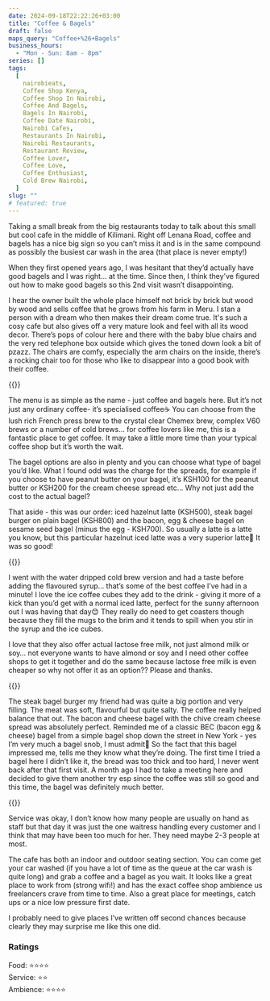 ```yaml
---
date: 2024-09-18T22:22:26+03:00
title: "Coffee & Bagels"
draft: false
maps_query: "Coffee+%26+Bagels"
business_hours:
  - "Mon - Sun: 8am - 8pm"
series: []
tags:
  [
    nairobieats,
    Coffee Shop Kenya,
    Coffee Shop In Nairobi,
    Coffee And Bagels,
    Bagels In Nairobi,
    Coffee Date Nairobi,
    Nairobi Cafes,
    Restaurants In Nairobi,
    Nairobi Restaurants,
    Restaurant Review,
    Coffee Lover,
    Coffee Love,
    Coffee Enthusiast,
    Cold Brew Nairobi,
  ]
slug: ""
# featured: true
---
```


Taking a small break from the big restaurants today to talk about this small but cool cafe in the middle of Kilimani. Right off Lenana Road, coffee and bagels has a nice big sign so you can’t miss it and is in the same compound as possibly the busiest car wash in the area (that place is never empty!)

When they first opened years ago, I was hesitant that they’d actually have good bagels and I was right… at the time. Since then, I think they’ve figured out how to make good bagels so this 2nd visit wasn’t disappointing.

I hear the owner built the whole place himself not brick by brick but wood by wood and sells coffee that he grows from his farm in Meru. I stan a person with a dream who then makes their dream come true. It's such a cosy cafe but also gives off a very mature look and feel with all its wood decor. There’s pops of colour here and there with the baby blue chairs and the very red telephone box outside which gives the toned down look a bit of pzazz. The chairs are comfy, especially the arm chairs on the inside, there’s a rocking chair too for those who like to disappear into a good book with their coffee.

{{<image-gallery key="coffee-and-bagels" titles="coffee-and-bagels05 coffee-and-bagels06 coffee-and-bagels07 coffee-and-bagels08">}}

The menu is as simple as the name - just coffee and bagels here. But it’s not just any ordinary coffee- it’s specialised coffee☕️ You can choose from the lush rich French press brew to the crystal clear Chemex brew, complex V60 brews or a number of cold brews… for coffee lovers like me, this is a fantastic place to get coffee. It may take a little more time than your typical coffee shop but it’s worth the wait.

The bagel options are also in plenty and you can choose what type of bagel you’d like. What I found odd was the charge for the spreads, for example if you choose to have peanut butter on your bagel, it’s KSH100 for the peanut butter or KSH200 for the cream cheese spread etc… Why not just add the cost to the actual bagel?

That aside - this was our order: iced hazelnut latte (KSH500), steak bagel burger on plain bagel (KSH800) and the bacon, egg & cheese bagel on sesame seed bagel (minus the egg - KSH700). So usually a latte is a latte you know, but this particular hazelnut iced latte was a very superior latte🤩 It was so good!

{{<image-gallery key="coffee-and-bagels" titles="coffee-and-bagels09 coffee-and-bagels10">}}

I went with the water dripped cold brew version and had a taste before adding the flavoured syrup… that’s some of the best coffee I’ve had in a minute! I love the ice coffee cubes they add to the drink - giving it more of a kick than you’d get with a normal iced latte, perfect for the sunny afternoon out I was having that day😊 They really do need to get coasters though because they fill the mugs to the brim and it tends to spill when you stir in the syrup and the ice cubes.

I love that they also offer actual lactose free milk, not just almond milk or soy… not everyone wants to have almond or soy and I need other coffee shops to get it together and do the same because lactose free milk is even cheaper so why not offer it as an option?? Please and thanks.

{{<image-gallery key="coffee-and-bagels" titles="coffee-and-bagels01 coffee-and-bagels02">}}

The steak bagel burger my friend had was quite a big portion and very filling. The meat was soft, flavourful but quite salty. The coffee really helped balance that out. The bacon and cheese bagel with the chive cream cheese spread was absolutely perfect. Reminded me of a classic BEC (bacon egg & cheese) bagel from a simple bagel shop down the street in New York - yes I’m very much a bagel snob, I must admit🙈 So the fact that this bagel impressed me, tells me they know what they’re doing. The first time I tried a bagel here I didn’t like it, the bread was too thick and too hard, I never went back after that first visit. A month ago I had to take a meeting here and decided to give them another try esp since the coffee was still so good and this time, the bagel was definitely much better.

{{<image-gallery key="coffee-and-bagels" titles="coffee-and-bagels03 coffee-and-bagels04">}}

Service was okay, I don’t know how many people are usually on hand as staff but that day it was just the one waitress handling every customer and I think that may have been too much for her. They need maybe 2-3 people at most.

The cafe has both an indoor and outdoor seating section. You can come get your car washed (if you have a lot of time as the queue at the car wash is quite long) and grab a coffee and a bagel as you wait. It looks like a great place to work from (strong wifi!) and has the exact coffee shop ambience us freelancers crave from time to time. Also a great place for meetings, catch ups or a nice low pressure first date.

I probably need to give places I’ve written off second chances because clearly they may surprise me like this one did.

### Ratings

Food: ⭐️⭐️⭐️⭐️<br>
Service: ⭐️⭐️<br>
Ambience: ⭐️⭐️⭐️⭐️<br>
